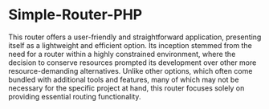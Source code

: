 # Simple-Router-PHP

This router offers a user-friendly and straightforward application, presenting itself as a lightweight and efficient option. Its inception stemmed from the need for a router within a highly constrained environment, where the decision to conserve resources prompted its development over other more resource-demanding alternatives. Unlike other options, which often come bundled with additional tools and features, many of which may not be necessary for the specific project at hand, this router focuses solely on providing essential routing functionality.
